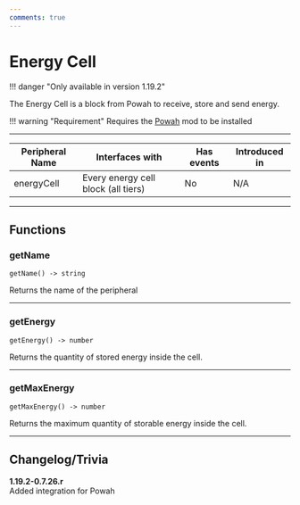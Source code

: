 ```yaml
---
comments: true
---
```


# Energy Cell

!!! danger "Only available in version 1.19.2"

The Energy Cell is a block from Powah to receive, store and send energy.

!!! warning "Requirement"
    Requires the [Powah](https://www.curseforge.com/minecraft/mc-mods/powah-rearchitected) mod to be installed

<p class="picture-spacing" style="--ps:1.9rem;"></p>

---

<div class="center-table" markdown>

| Peripheral Name   | Interfaces with                     | Has events | Introduced in |
| ----------------- | ----------------------------------- | ---------- | ------------- |
| energyCell        | Every energy cell block (all tiers) | No         | N/A           |

</div>

---

## Functions

### getName
```
getName() -> string
```
Returns the name of the peripheral

---

### getEnergy
```
getEnergy() -> number
```
Returns the quantity of stored energy inside the cell.

---

### getMaxEnergy
```
getMaxEnergy() -> number
```
Returns the maximum quantity of storable energy inside the cell.

---


## Changelog/Trivia

**1.19.2-0.7.26.r**  
Added integration for Powah

